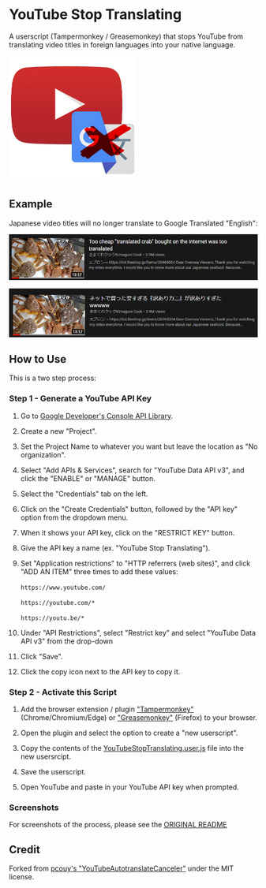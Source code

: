 # YouTube Stop Translating

A userscript (Tampermonkey / Greasemonkey) that stops YouTube from translating video titles in foreign languages into your native language. 

![YouTube Stop Translating](assets/YouTube-Stop-Translating256.png)



## Example

Japanese video titles will no longer translate to Google Translated "English":

![Engrish](assets/Engrish.png)

![Japanese](assets/Nihongo.png)


## How to Use

This is a two step process:

### Step 1 - Generate a YouTube API Key

1. Go to [Google Developer's Console API Library](https://console.developers.google.com/apis/library/youtube.googleapis.com?q=YoutubeData).

2. Create a new "Project". 

3. Set the Project Name to whatever you want but leave the location as "No organization".

4. Select "Add APIs & Services", search for "YouTube Data API v3", and click 
the "ENABLE" or "MANAGE" button.

5. Select the "Credentials" tab on the left.

6. Click on the "Create Credentials" button, followed by the "API key" option 
from the dropdown menu.

7. When it shows your API key, click on the "RESTRICT KEY" button.

8. Give the API key a name (ex. "YouTube Stop Translating").

9. Set "Application restrictions" to "HTTP referrers (web sites)", and click 
"ADD AN ITEM" three times to add these values:

    `https://www.youtube.com/`
    
    `https://youtube.com/*`
    
    `https://youtu.be/*`

10. Under "API Restrictions", select "Restrict key" and select 
"YouTube Data API v3" from the drop-down

11. Click "Save".

12. Click the copy icon next to the API key to copy it.

### Step 2 - Activate this Script

1. Add the browser extension / plugin ["Tampermonkey"](https://chrome.google.com/webstore/detail/tampermonkey/dhdgffkkebhmkfjojejmpbldmpobfkfo) (Chrome/Chromium/Edge)
or ["Greasemonkey"](https://addons.mozilla.org/en-US/firefox/addon/greasemonkey/) (Firefox) to your browser.

2. Open the plugin and select the option to create a "new userscript".

3. Copy the contents of the [YouTubeStopTranslating.user.js](YouTubeStopTranslating.user.js) file into the new usersrcipt.

4. Save the userscript.

5. Open YouTube and paste in your YouTube API key when prompted.


### Screenshots

For screenshots of the process, please see the [ORIGINAL README](ORIGINAL_README.md)

## Credit

Forked from [pcouy's "YouTubeAutotranslateCanceler"](https://github.com/pcouy/YoutubeAutotranslateCanceler) under the MIT license.